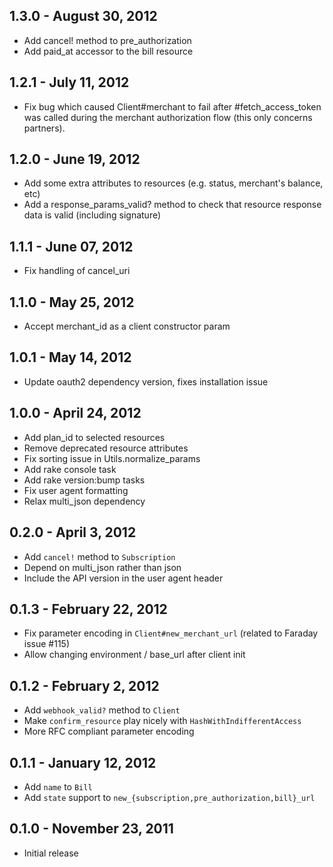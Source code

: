 ## 1.3.0 - August 30, 2012

- Add cancel! method to pre_authorization
- Add paid_at accessor to the bill resource

## 1.2.1 - July 11, 2012

- Fix bug which caused Client#merchant to fail after #fetch_access_token was
  called during the merchant authorization flow (this only concerns partners).

## 1.2.0 - June 19, 2012

- Add some extra attributes to resources (e.g. status, merchant's balance, etc)
- Add a response_params_valid? method to check that resource response data is
  valid (including signature)

## 1.1.1 - June 07, 2012

- Fix handling of cancel_uri


## 1.1.0 - May 25, 2012

- Accept merchant_id as a client constructor param


## 1.0.1 - May 14, 2012

- Update oauth2 dependency version, fixes installation issue


## 1.0.0 - April 24, 2012

- Add plan_id to selected resources
- Remove deprecated resource attributes
- Fix sorting issue in Utils.normalize_params
- Add rake console task
- Add rake version:bump tasks
- Fix user agent formatting
- Relax multi_json dependency


## 0.2.0 - April 3, 2012

- Add `cancel!` method to `Subscription`
- Depend on multi_json rather than json
- Include the API version in the user agent header


## 0.1.3 - February 22, 2012

- Fix parameter encoding in `Client#new_merchant_url` (related to Faraday issue
  #115)
- Allow changing environment / base_url after client init


## 0.1.2 - February 2, 2012

- Add `webhook_valid?` method to `Client`
- Make `confirm_resource` play nicely with `HashWithIndifferentAccess`
- More RFC compliant parameter encoding


## 0.1.1 - January 12, 2012

- Add `name` to `Bill`
- Add `state` support to `new_{subscription,pre_authorization,bill}_url`


## 0.1.0 - November 23, 2011

- Initial release


